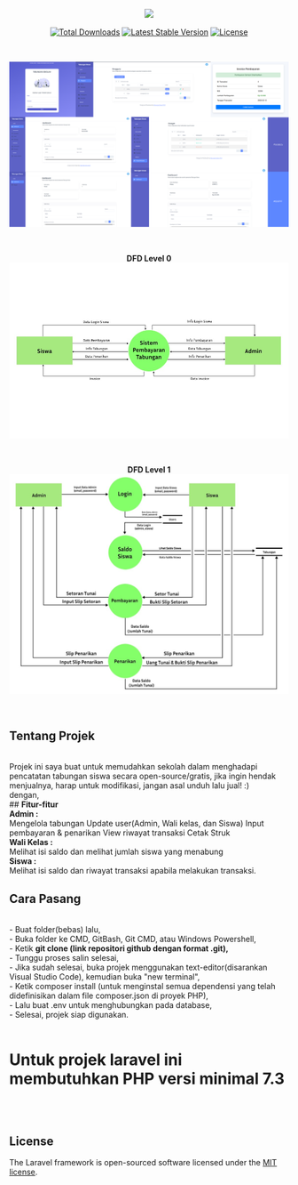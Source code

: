 <p align="center"><a href="https://laravel.com" target="_blank"><img src="https://raw.githubusercontent.com/laravel/art/master/logo-lockup/5%20SVG/2%20CMYK/1%20Full%20Color/laravel-logolockup-cmyk-red.svg" width="400"></a></p>

<p align="center">
<a href="https://packagist.org/packages/laravel/framework"><img src="https://poser.pugx.org/laravel/framework/d/total.svg" alt="Total Downloads"></a>
<a href="https://packagist.org/packages/laravel/framework"><img src="https://poser.pugx.org/laravel/framework/v/stable.svg" alt="Latest Stable Version"></a>
<a href="https://packagist.org/packages/laravel/framework"><img src="https://poser.pugx.org/laravel/framework/license.svg" alt="License"></a>
</p>
<br>
<p align="center"><img src="/screenshots/desain-layout.jpg" width="800"></p>
<br>
<p align="center"><b>DFD Level 0 <br><img src="/screenshots/dfd_0.jpeg" width="600"></b></p>
<br>
<p align="center"><b>DFD Level 1 <br><img src="/screenshots/dfd_1.jpeg" width="600"></b></p>
<br>

## <b>Tentang Projek</b>
<br>
Projek ini saya buat untuk memudahkan sekolah dalam menghadapi pencatatan tabungan siswa secara open-source/gratis, jika ingin hendak menjualnya, harap untuk modifikasi, jangan asal unduh lalu jual! :)<br>
dengan,
<br>
## <b>Fitur-fitur</b>
<br>
<b>Admin :</b> 
<br>
Mengelola tabungan Update user(Admin, Wali kelas, dan Siswa) Input pembayaran & penarikan View riwayat transaksi Cetak Struk 
<br>
<b>Wali Kelas :</b>
<br>
Melihat isi saldo dan melihat jumlah siswa yang menabung
<br>
<b>Siswa :</b> 
<br>
Melihat isi saldo dan riwayat transaksi apabila melakukan transaksi. 
<br>

## <b>Cara Pasang</b>
<br>
- Buat folder(bebas) lalu,
<br>
- Buka folder ke CMD, GitBash, Git CMD, atau Windows Powershell,
<br>
- Ketik <b>git clone (link repositori github dengan format .git),</b>
<br>
- Tunggu proses salin selesai,
<br>
- Jika sudah selesai, buka projek menggunakan text-editor(disarankan Visual Studio Code), kemudian buka "new terminal",
<br>
- Ketik composer install (untuk menginstal semua dependensi yang telah didefinisikan dalam file composer.json di proyek PHP),
<br>
- Lalu buat .env untuk menghubungkan pada database,
<br>
- Selesai, projek siap digunakan.
<br>
<br>

# <b>Untuk projek laravel ini membutuhkan PHP versi minimal 7.3</b>
<br>
<br>

## <b>License</b>
The Laravel framework is open-sourced software licensed under the [MIT license](https://opensource.org/licenses/MIT).

